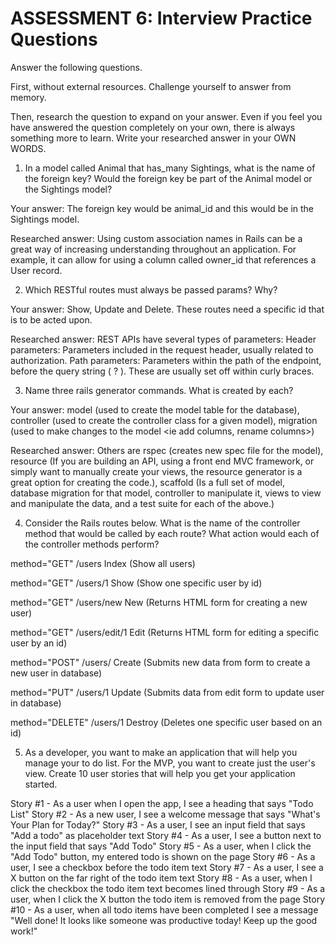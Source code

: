 # ASSESSMENT 6: Interview Practice Questions

Answer the following questions.

First, without external resources. Challenge yourself to answer from memory.

Then, research the question to expand on your answer. Even if you feel you have answered the question completely on your own, there is always something more to learn. Write your researched answer in your OWN WORDS.

1. In a model called Animal that has_many Sightings, what is the name of the foreign key? Would the foreign key be part of the Animal model or the Sightings model?

Your answer: The foreign key would be animal_id and this would be in the Sightings model.

Researched answer: Using custom association names in Rails can be a great way of increasing understanding throughout an application. For example, it can allow for using a column called owner_id that references a User record.

2. Which RESTful routes must always be passed params? Why?

Your answer: Show, Update and Delete. These routes need a specific id that is to be acted upon.

Researched answer: REST APIs have several types of parameters: Header parameters: Parameters included in the request header, usually related to authorization. Path parameters: Parameters within the path of the endpoint, before the query string ( ? ). These are usually set off within curly braces.

3. Name three rails generator commands. What is created by each?

Your answer: model (used to create the model table for the database), controller (used to create the controller class for a given model), migration (used to make changes to the model <ie add columns, rename columns>)

Researched answer: Others are rspec (creates new spec file for the model), resource (If you are building an API, using a front end MVC framework, or simply want to manually create your views, the resource generator is a great option for creating the code.), scaffold (Is a full set of model, database migration for that model, controller to manipulate it, views to view and manipulate the data, and a test suite for each of the above.)

4. Consider the Rails routes below. What is the name of the controller method that would be called by each route? What action would each of the controller methods perform?

method="GET" /users Index (Show all users)

method="GET" /users/1 Show (Show one specific user by id)

method="GET" /users/new New (Returns HTML form for creating a new user)

method="GET" /users/edit/1 Edit (Returns HTML form for editing a specific user by an id)

method="POST" /users/ Create (Submits new data from form to create a new user in database)

method="PUT" /users/1 Update (Submits data from edit form to update user in database)

method="DELETE" /users/1 Destroy (Deletes one specific user based on an id)

5. As a developer, you want to make an application that will help you manage your to do list. For the MVP, you want to create just the user's view. Create 10 user stories that will help you get your application started.

Story #1 - As a user when I open the app, I see a heading that says "Todo List"
Story #2 - As a new user, I see a welcome message that says "What's Your Plan for Today?"
Story #3 - As a user, I see an input field that says "Add a todo" as placeholder text
Story #4 - As a user, I see a button next to the input field that says "Add Todo"
Story #5 - As a user, when I click the "Add Todo" button, my entered todo is shown on the page
Story #6 - As a user, I see a checkbox before the todo item text
Story #7 - As a user, I see a X button on the far right of the todo item text
Story #8 - As a user, when I click the checkbox the todo item text becomes lined through
Story #9 - As a user, when I click the X button the todo item is removed from the page
Story #10 - As a user, when all todo items have been completed I see a message "Well done! It looks like someone was productive today! Keep up the good work!"
